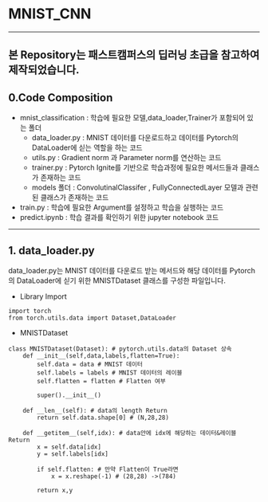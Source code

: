 # MNIST_CNN
---
본 Repository는 패스트캠퍼스의 딥러닝 초급을 참고하여 제작되었습니다.
---
## 0.Code Composition
- mnist_classification : 학습에 필요한 모델,data_loader,Trainer가 포함되어 있는 폴더
  - data_loader.py : MNIST 데이터를 다운로드하고 데이터를 Pytorch의 DataLoader에 싣는 역할을 하는 코드
  - utils.py : Gradient norm 과 Parameter norm를 연산하는 코드
  - trainer.py : Pytorch Ignite를 기반으로 학습과정에 필요한 메서드들과 클래스가 존재하는 코드
  - models 폴더 : ConvolutinalClassifer , FullyConnectedLayer 모델과 관련된 클래스가 존재하는 코드
- train.py : 학습에 필요한 Argument를 설정하고 학습을 실행하는 코드
- predict.ipynb : 학습 결과를 확인하기 위한 jupyter notebook 코드
---
## 1. data_loader.py
data_loader.py는 MNIST 데이터를 다운로드 받는 메서드와 해당 데이터를 Pytorch의 DataLoader에 싣기 위한 MNISTDataset 클래스를 구성한 파일입니다. 
- Library Import
```
import torch
from torch.utils.data import Dataset,DataLoader

```
- MNISTDataset
```
class MNISTDataset(Dataset): # pytorch.utils.data의 Dataset 상속
    def __init__(self,data,labels,flatten=True):
        self.data = data # MNIST 데이터
        self.labels = labels # MNIST 데이터의 레이블
        self.flatten = flatten # Flatten 여부

        super().__init__()

    def __len__(self): # data의 length Return
        return self.data.shape[0] # (N,28,28)
    
    def __getitem__(self,idx): # data안에 idx에 해당하는 데이터&레이블 Return
        x = self.data[idx]
        y = self.labels[idx]

        if self.flatten: # 만약 Flatten이 True라면
            x = x.reshape(-1) # (28,28) ->(784)
        
        return x,y
```


